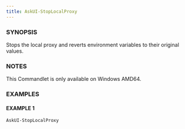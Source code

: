 ```yaml
---
title: AskUI-StopLocalProxy
---
```



### SYNOPSIS

Stops the local proxy and reverts environment variables to their original values.

### NOTES

This Commandlet is only available on Windows AMD64.

### EXAMPLES

#### EXAMPLE 1

```powershell
AskUI-StopLocalProxy
```

